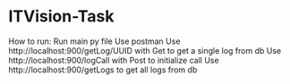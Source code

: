 # ITVision-Task
How to run:
Run main py file
Use postman 
Use http://localhost:900/getLog/UUID with Get to get a single log from db
Use http://localhost:900/logCall with Post to initialize call
Use http://localhost:900/getLogs to get all logs from db
